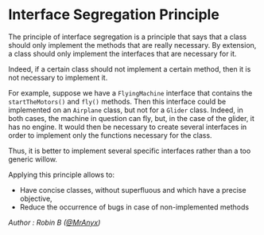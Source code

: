 # Interface Segregation Principle

The principle of interface segregation is a principle that says that a class should only implement the methods that are
really necessary. By extension, a class should only implement the interfaces that are necessary for it.

Indeed, if a certain class should not implement a certain method, then it is not necessary to implement it.

For example, suppose we have a `FlyingMachine` interface that contains the `startTheMotors()` and `fly()` methods. Then
this interface could be implemented on an `Airplane` class, but not for a `Glider` class. Indeed, in both cases, the
machine in question can fly, but, in the case of the glider, it has no engine. It would then be necessary to create
several interfaces in order to implement only the functions necessary for the class.

Thus, it is better to implement several specific interfaces rather than a too generic willow.

Applying this principle allows to:

- Have concise classes, without superfluous and which have a precise objective,
- Reduce the occurrence of bugs in case of non-implemented methods

*Author : Robin B ([@MrAnyx](https://github.com/MrAnyx))*